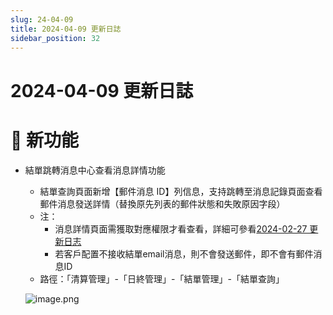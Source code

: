 ```yaml
---
slug: 24-04-09
title: 2024-04-09 更新日誌
sidebar_position: 32
---
```



# 2024-04-09 更新日誌


# 🎉 新功能

- 結單跳轉消息中心查看消息詳情功能
    - 結單查詢頁面新增【郵件消息 ID】列信息，支持跳轉至消息記錄頁面查看郵件消息發送詳情（替換原先列表的郵件狀態和失敗原因字段）
    - 注：
        - 消息詳情頁面需獲取對應權限才看查看，詳細可參看[2024-02-27 更新日志](https://longbridge.feishu.cn/wiki/OLtJwKibti9EH5kkmLYc4G6PnPg)
        - 若客戶配置不接收結單email消息，則不會發送郵件，即不會有郵件消息ID
    - 路徑：「清算管理」-「日終管理」-「結單管理」-「結單查詢」

    ![image.png](/assets/82de6cc2b4bbbd25b013257681001339.png)

